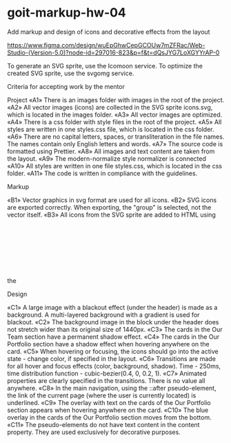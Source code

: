 # goit-markup-hw-04

Add markup and design of icons and decorative effects from the layout

https://www.figma.com/design/wuEpGhwCepGCOUw7mZFRac/Web-Studio-(Version-5.0)?node-id=297016-823&p=f&t=dQsJYG7LoXGYYrAP-0

To generate an SVG sprite, use the Icomoon service.
To optimize the created SVG sprite, use the svgomg service.

Criteria for accepting work by the mentor

Project
«A1» There is an images folder with images in the root of the project.
«A2» All vector images (icons) are collected in the SVG sprite icons.svg, which is located in the images folder.
«A3» All vector images are optimized.
«A4» There is a css folder with style files in the root of the project.
«A5» All styles are written in one styles.css file, which is located in the css folder.
«A6» There are no capital letters, spaces, or transliteration in the file names. The names contain only English letters and words.
«A7» The source code is formatted using Prettier.
«A8» All images and text content are taken from the layout.
«A9» The modern-normalize style normalizer is connected
«A10» All styles are written in one file styles.css, which is located in the css folder.
«A11» The code is written in compliance with the guidelines.

Markup

«B1» Vector graphics in svg format are used for all icons.
«B2» SVG icons are exported correctly. When exporting, the "group" is selected, not the vector itself.
«B3» All icons from the SVG sprite are added to HTML using the <svg> and <use> tags
«B4» Icons have been added to the benefits section (an untitled section with a list of benefits over Our Team).
«B5» Social network icons have been added to the Our Team section.
«B7» Social network icons have been added to the footer.
«B8» HTML markup of all layout elements has been performed.
«B9» Tags have been used according to their semantic content.

Design

«C1» A large image with a blackout effect (under the header) is made as a background. A multi-layered background with a gradient is used for blackout.
«C2» The background image in the block under the header does not stretch wider than its original size of 1440px.
«C3» The cards in the Our Team section have a permanent shadow effect.
«C4» The cards in the Our Portfolio section have a shadow effect when hovering anywhere on the card.
«C5» When hovering or focusing, the icons should go into the active state - change color, if specified in the layout.
«C6» Transitions are made for all hover and focus effects (color, background, shadow). Time - 250ms, time distribution function - cubic-bezier(0.4, 0, 0.2, 1).
«C7» Animated properties are clearly specified in the transitions. There is no value all anywhere.
«C8» In the main navigation, using the ::after pseudo-element, the link of the current page (where the user is currently located) is underlined.
«C9» The overlay with text on the cards of the Our Portfolio section appears when hovering anywhere on the card.
«C10» The blue overlay in the cards of the Our Portfolio section moves from the bottom.
«C11» The pseudo-elements do not have text content in the content property. They are used exclusively for decorative purposes.
